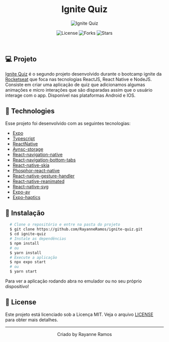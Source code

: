 <h1 align='center'>Ignite Quiz</h1>

<p align='center'>
  <img src='https://github.com/RayanneRamos/ignite-quiz/assets/43352880/801de72f-bbee-4f37-8c21-b138b9a1e19e' alt='Ignite Quiz' />
</p>

<p  align='center'>
  <img src='https://img.shields.io/badge/license-MIT-%23835afd' alt='License' />
  <img src='https://img.shields.io/badge/forks-MIT-%23835afd' alt='Forks' />
  <img src='https://img.shields.io/badge/stars-MIT-%23835afd' alt='Stars' />
</p>

<br>

## 💻 Projeto

[Ignite Quiz]() é o segundo projeto desenvolvido durante o bootcamp ignite da [Rocketseat](https://www.rocketseat.com.br/) que foca nas tecnologias ReactJS, React Native e NodeJS. Consiste em criar uma aplicação de quiz que adicionamos algumas animações e micro interações que são disparadas assim que o usuário interage com o app. Disponível nas plataformas Android e IOS.

## 🧪 Technologies

Esse projeto foi desenvolvido com as seguintes tecnologias:

- [Expo](https://expo.dev/)
- [Typescript](https://www.typescriptlang.org/)
- [ReactNative](https://reactnative.dev/)
- [Aynsc-storage](https://docs.expo.dev/versions/latest/sdk/async-storage)
- [React-navigation-native](https://reactnavigation.org/)
- [React-navigation-bottom-tabs](https://reactnavigation.org/docs/bottom-tab-navigator)
- [React-native-skia](https://docs.expo.dev/versions/latest/sdk/skia)
- [Phosphor-react-native](https://github.com/duongdev/phosphor-react-native)
- [React-native-gesture-handler](https://docs.expo.dev/versions/latest/sdk/gesture-handler)
- [React-native-reanimated](https://docs.expo.dev/versions/latest/sdk/reanimated/)
- [React-native-svg](https://github.com/software-mansion/react-native-svg)
- [Expo-av](https://docs.expo.dev/versions/latest/sdk/av/)
- [Expo-haptics](https://docs.expo.dev/versions/latest/sdk/haptics/)

## 🚀 Instalação

```bash
  # Clone o repositório e entre na pasta do projeto
  $ git clone https://github.com/RayanneRamos/ignite-quiz.git
  $ cd ignite-quiz
  # Instale as dependências
  $ npm install
  # ou
  $ yarn install
  # Execute a aplicação
  $ npx expo start
  # ou
  $ yarn start
```

Para ver a aplicação rodando abra no emulador ou no seu próprio dispositivo!

## 📝 License

Este projeto está licenciado sob a Licença MIT. Veja o arquivo [LICENSE](LICENSE) para obter mais detalhes.

---

<p align='center'>Criado by Rayanne Ramos</p>
